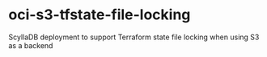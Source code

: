 # oci-s3-tfstate-file-locking
ScyllaDB deployment to support Terraform state file locking when using S3 as a backend
